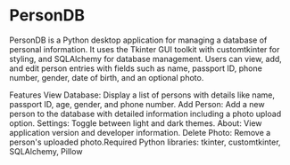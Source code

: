 # PersonDB
PersonDB is a Python desktop application for managing a database of personal information. It uses the Tkinter GUI toolkit with customtkinter for styling, and SQLAlchemy for database management. Users can view, add, and edit person entries with fields such as name, passport ID, phone number, gender, date of birth, and an optional photo.

Features View Database: Display a list of persons with details like name, passport ID, age, gender, and phone number. Add Person: Add a new person to the database with detailed information including a photo upload option. Settings: Toggle between light and dark themes. About: View application version and developer information. Delete Photo: Remove a person's uploaded photo.Required Python libraries: tkinter, customtkinter, SQLAlchemy, Pillow
